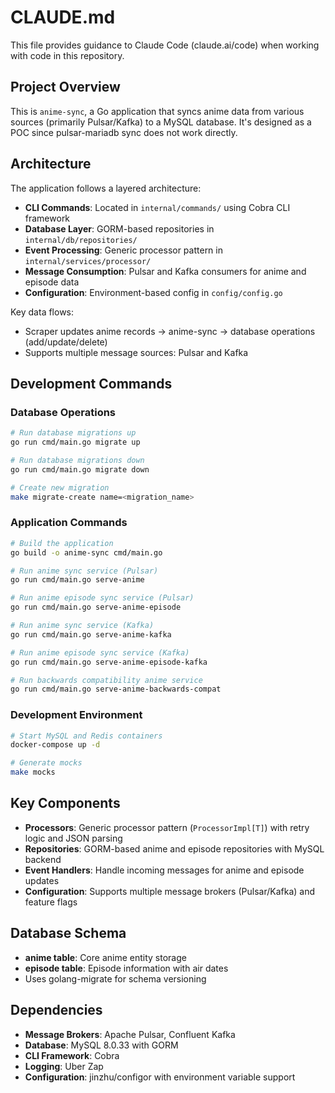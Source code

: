 # CLAUDE.md

This file provides guidance to Claude Code (claude.ai/code) when working with code in this repository.

## Project Overview

This is `anime-sync`, a Go application that syncs anime data from various sources (primarily Pulsar/Kafka) to a MySQL database. It's designed as a POC since pulsar-mariadb sync does not work directly.

## Architecture

The application follows a layered architecture:

- **CLI Commands**: Located in `internal/commands/` using Cobra CLI framework
- **Database Layer**: GORM-based repositories in `internal/db/repositories/`
- **Event Processing**: Generic processor pattern in `internal/services/processor/`  
- **Message Consumption**: Pulsar and Kafka consumers for anime and episode data
- **Configuration**: Environment-based config in `config/config.go`

Key data flows:
- Scraper updates anime records → anime-sync → database operations (add/update/delete)
- Supports multiple message sources: Pulsar and Kafka

## Development Commands

### Database Operations
```bash
# Run database migrations up
go run cmd/main.go migrate up

# Run database migrations down  
go run cmd/main.go migrate down

# Create new migration
make migrate-create name=<migration_name>
```

### Application Commands
```bash
# Build the application
go build -o anime-sync cmd/main.go

# Run anime sync service (Pulsar)
go run cmd/main.go serve-anime

# Run anime episode sync service (Pulsar)  
go run cmd/main.go serve-anime-episode

# Run anime sync service (Kafka)
go run cmd/main.go serve-anime-kafka

# Run anime episode sync service (Kafka)
go run cmd/main.go serve-anime-episode-kafka

# Run backwards compatibility anime service
go run cmd/main.go serve-anime-backwards-compat
```

### Development Environment
```bash
# Start MySQL and Redis containers
docker-compose up -d

# Generate mocks
make mocks
```

## Key Components

- **Processors**: Generic processor pattern (`ProcessorImpl[T]`) with retry logic and JSON parsing
- **Repositories**: GORM-based anime and episode repositories with MySQL backend
- **Event Handlers**: Handle incoming messages for anime and episode updates
- **Configuration**: Supports multiple message brokers (Pulsar/Kafka) and feature flags

## Database Schema

- **anime table**: Core anime entity storage
- **episode table**: Episode information with air dates
- Uses golang-migrate for schema versioning

## Dependencies

- **Message Brokers**: Apache Pulsar, Confluent Kafka
- **Database**: MySQL 8.0.33 with GORM
- **CLI Framework**: Cobra
- **Logging**: Uber Zap
- **Configuration**: jinzhu/configor with environment variable support